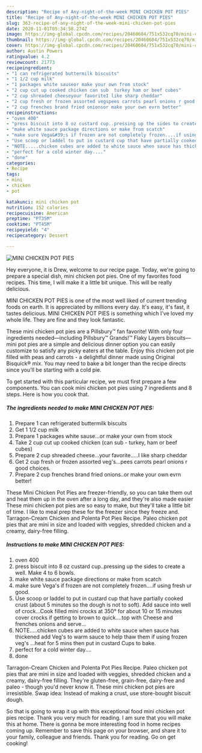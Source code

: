 ```yaml
---
description: "Recipe of Any-night-of-the-week MINI CHICKEN POT PIES"
title: "Recipe of Any-night-of-the-week MINI CHICKEN POT PIES"
slug: 363-recipe-of-any-night-of-the-week-mini-chicken-pot-pies
date: 2020-11-01T05:34:58.274Z
image: https://img-global.cpcdn.com/recipes/20460604/751x532cq70/mini-chicken-pot-pies-recipe-main-photo.jpg
thumbnail: https://img-global.cpcdn.com/recipes/20460604/751x532cq70/mini-chicken-pot-pies-recipe-main-photo.jpg
cover: https://img-global.cpcdn.com/recipes/20460604/751x532cq70/mini-chicken-pot-pies-recipe-main-photo.jpg
author: Austin Powers
ratingvalue: 4.2
reviewcount: 21773
recipeingredient:
- "1 can refrigerated buttermilk biscuits"
- "1 1/2 cup milk"
- "1 packages white sauseor make your own from stock"
- "2 cup cut up cooked chicken can sub  turkey ham or beef cubes"
- "2 cup shreaded cheeseyour favoriteI like sharp cheddar"
- "2 cup fresh or frozen assorted vegspees carrots pearl onions r good choices"
- "2 cup frenches brand fried onionsor make your own evrn better"
recipeinstructions:
- "oven 400"
- "press biscuit into 8 oz custard cup..pressing up the sides to create a well. Make 4 to 6 bowls."
- "make white sauce package directions or make from scatch"
- "make sure Vega&#39;s if frozen are not completely frozen....if using fresh ur good."
- "Use scoop or laddel to put in custard cup that have partially cooked crust (about 5 minutes so the dough is not to soft). Add sauce into well of crock...Cook filled mini crocks at 350° for about 10 or 15 minutes cover crocks if getting to brown to quick....top with Cheese and frenches onions and serve..."
- "NOTE.....chicken cubes are added to white sauce when sauce has thickened add Veg&#39;s to warm sauce to help thaw them if using frozen veg&#39;s ...heat for 5 mins then put in custard Cups to bake."
- "perfect for a cold winter day...."
- "done"
categories:
- Recipe
tags:
- mini
- chicken
- pot

katakunci: mini chicken pot 
nutrition: 152 calories
recipecuisine: American
preptime: "PT35M"
cooktime: "PT45M"
recipeyield: "4"
recipecategory: Dessert

---
```



![MINI CHICKEN POT PIES](https://img-global.cpcdn.com/recipes/20460604/751x532cq70/mini-chicken-pot-pies-recipe-main-photo.jpg)

Hey everyone, it is Drew, welcome to our recipe page. Today, we're going to prepare a special dish, mini chicken pot pies. One of my favorites food recipes. This time, I will make it a little bit unique. This will be really delicious.

MINI CHICKEN POT PIES is one of the most well liked of current trending foods on earth. It is appreciated by millions every day. It's easy, it's fast, it tastes delicious. MINI CHICKEN POT PIES is something which I've loved my whole life. They are fine and they look fantastic.

These mini chicken pot pies are a Pillsbury™ fan favorite! With only four ingredients needed—including Pillsbury™ Grands!™ Flaky Layers biscuits—mini pot pies are a simple and delicious dinner option you can easily customize to satisfy any picky eaters at the table. Enjoy this chicken pot pie filled with peas and carrots - a delightful dinner made using Original Bisquick® mix. You may need to bake a bit longer than the recipe directs since you&#39;ll be starting with a cold pie.


To get started with this particular recipe, we must first prepare a few components. You can cook mini chicken pot pies using 7 ingredients and 8 steps. Here is how you cook that.

<!--inarticleads1-->

##### The ingredients needed to make MINI CHICKEN POT PIES:

1. Prepare 1 can refrigerated buttermilk biscuits
1. Get 1 1/2 cup milk
1. Prepare 1 packages white sause...or make your own from stock
1. Take 2 cup cut up cooked chicken (can sub - turkey, ham or beef cubes)
1. Prepare 2 cup shreaded cheese...your favorite.....I like sharp cheddar
1. Get 2 cup fresh or frozen assorted veg&#39;s...pees carrots pearl onions r good choices.
1. Prepare 2 cup frenches brand fried onions..or make your own evrn better!


These Mini Chicken Pot Pies are freezer-friendly, so you can take them out and heat them up in the oven after a long day, and they&#39;re also made easier These mini chicken pot pies are so easy to make, but they&#39;ll take a little bit of time. I like to meal prep these for the freezer since they freeze and. Tarragon-Cream Chicken and Polenta Pot Pies Recipe. Paleo chicken pot pies that are mini in size and loaded with veggies, shredded chicken and a creamy, dairy-free filling. 

<!--inarticleads2-->

##### Instructions to make MINI CHICKEN POT PIES:

1. oven 400
1. press biscuit into 8 oz custard cup..pressing up the sides to create a well. Make 4 to 6 bowls.
1. make white sauce package directions or make from scatch
1. make sure Vega&#39;s if frozen are not completely frozen....if using fresh ur good.
1. Use scoop or laddel to put in custard cup that have partially cooked crust (about 5 minutes so the dough is not to soft). Add sauce into well of crock...Cook filled mini crocks at 350° for about 10 or 15 minutes cover crocks if getting to brown to quick....top with Cheese and frenches onions and serve...
1. NOTE.....chicken cubes are added to white sauce when sauce has thickened add Veg&#39;s to warm sauce to help thaw them if using frozen veg&#39;s ...heat for 5 mins then put in custard Cups to bake.
1. perfect for a cold winter day....
1. done


Tarragon-Cream Chicken and Polenta Pot Pies Recipe. Paleo chicken pot pies that are mini in size and loaded with veggies, shredded chicken and a creamy, dairy-free filling. They&#39;re gluten-free, grain-free, dairy-free and paleo - though you&#39;d never know it. These mini chicken pot pies are irresistible. Swap idea: Instead of making a crust, use store-bought biscuit dough. 

So that is going to wrap it up with this exceptional food mini chicken pot pies recipe. Thank you very much for reading. I am sure that you will make this at home. There is gonna be more interesting food in home recipes coming up. Remember to save this page on your browser, and share it to your family, colleague and friends. Thank you for reading. Go on get cooking!
